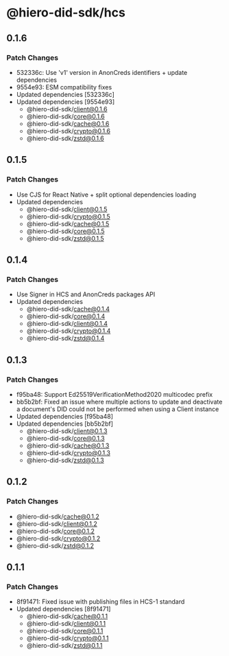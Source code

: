 # @hiero-did-sdk/hcs

## 0.1.6

### Patch Changes

- 532336c: Use 'v1' version in AnonCreds identifiers + update dependencies
- 9554e93: ESM compatibility fixes
- Updated dependencies [532336c]
- Updated dependencies [9554e93]
  - @hiero-did-sdk/client@0.1.6
  - @hiero-did-sdk/core@0.1.6
  - @hiero-did-sdk/cache@0.1.6
  - @hiero-did-sdk/crypto@0.1.6
  - @hiero-did-sdk/zstd@0.1.6

## 0.1.5

### Patch Changes

- Use CJS for React Native + split optional dependencies loading
- Updated dependencies
  - @hiero-did-sdk/client@0.1.5
  - @hiero-did-sdk/crypto@0.1.5
  - @hiero-did-sdk/cache@0.1.5
  - @hiero-did-sdk/core@0.1.5
  - @hiero-did-sdk/zstd@0.1.5

## 0.1.4

### Patch Changes

- Use Signer in HCS and AnonCreds packages API
- Updated dependencies
  - @hiero-did-sdk/cache@0.1.4
  - @hiero-did-sdk/core@0.1.4
  - @hiero-did-sdk/client@0.1.4
  - @hiero-did-sdk/crypto@0.1.4
  - @hiero-did-sdk/zstd@0.1.4

## 0.1.3

### Patch Changes

- f95ba48: Support Ed25519VerificationMethod2020 multicodec prefix
- bb5b2bf: Fixed an issue where multiple actions to update and deactivate a document's DID could not be performed when using a Client instance
- Updated dependencies [f95ba48]
- Updated dependencies [bb5b2bf]
  - @hiero-did-sdk/client@0.1.3
  - @hiero-did-sdk/core@0.1.3
  - @hiero-did-sdk/cache@0.1.3
  - @hiero-did-sdk/crypto@0.1.3
  - @hiero-did-sdk/zstd@0.1.3

## 0.1.2

### Patch Changes

- @hiero-did-sdk/cache@0.1.2
- @hiero-did-sdk/client@0.1.2
- @hiero-did-sdk/core@0.1.2
- @hiero-did-sdk/crypto@0.1.2
- @hiero-did-sdk/zstd@0.1.2

## 0.1.1

### Patch Changes

- 8f91471: Fixed issue with publishing files in HCS-1 standard
- Updated dependencies [8f91471]
  - @hiero-did-sdk/cache@0.1.1
  - @hiero-did-sdk/client@0.1.1
  - @hiero-did-sdk/core@0.1.1
  - @hiero-did-sdk/crypto@0.1.1
  - @hiero-did-sdk/zstd@0.1.1
